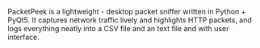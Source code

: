 PacketPeek is a lightweight - desktop packet sniffer written in Python + PyQt5.
It captures network traffic lively and highlights HTTP packets, and logs everything neatly into a CSV file and an text file and with user interface.